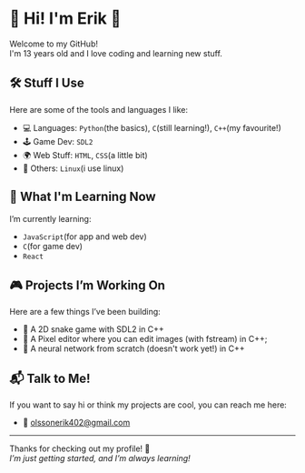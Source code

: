 # 👋 Hi! I'm Erik 👾

Welcome to my GitHub!  
I'm 13 years old and I love coding and learning new stuff.

## 🛠️ Stuff I Use
Here are some of the tools and languages I like:

- 💻 Languages: `Python`(the basics), `C`(still learning!), `C++`(my favourite!)
- 🕹️ Game Dev: `SDL2`
- 🌍 Web Stuff: `HTML`, `CSS`(a little bit)
- 🧪 Others: `Linux`(i use linux)

## 🧠 What I'm Learning Now
I’m currently learning:

- `JavaScript`(for app and web dev)
- `C`(for game dev)
- `React`

## 🎮 Projects I’m Working On
Here are a few things I’ve been building:

- 🐉 A 2D snake game with SDL2 in C++
- 👾 A Pixel editor where you can edit images (with fstream) in C++;
- 🤖 A neural network from scratch (doesn't work yet!) in C++

## 📬 Talk to Me!
If you want to say hi or think my projects are cool, you can reach me here:

- 📧 [olssonerik402@gmail.com](https://mailto:olssonerik402@gmail.com)

---

Thanks for checking out my profile! 🙌  
*I’m just getting started, and I’m always learning!*


